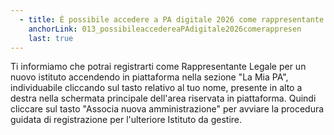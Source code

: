 ```yaml
---
  - title: É possibile accedere a PA digitale 2026 come rappresentante legale di più Scuole?
    anchorLink: 013_possibileaccedereaPAdigitale2026comerappresen
    last: true
---
```


Ti informiamo che potrai registrarti come Rappresentante Legale per un nuovo istituto accendendo in piattaforma nella sezione "La Mia PA", individuabile cliccando sul tasto relativo al tuo nome, presente in alto a destra nella schermata principale dell'area riservata in piattaforma. Quindi cliccare sul tasto "Associa nuova amministrazione" per avviare la procedura guidata di registrazione per l'ulteriore Istituto da gestire.